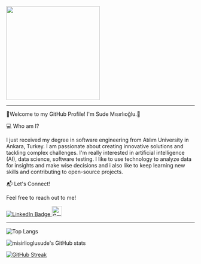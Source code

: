 <div id="header" align="left">
  <img src="https://camo.githubusercontent.com/5356611dd0958b0c65aec9a3a2cb8ef76684d164e172332f72f63b0ce027f734/68747470733a2f2f692e70696e696d672e636f6d2f6f726967696e616c732f63642f36662f32342f63643666323430643634363765373462313435323939316136333861646639392e676966" width="250"/>
</div>

---

🌟Welcome to my GitHub Profile! I'm Sude Mısırlıoğlu.🌟

💻 Who am I?

I just received my degree in software engineering from Atılım University in Ankara, Turkey. I am passionate about creating innovative solutions and tackling complex challenges. I'm really interested in artificial intelligence (AI), data science, software testing. I like to use technology to analyze data for insights and make wise decisions and i also like to keep learning new skills and contributing to open-source projects.

📬 Let's Connect!

Feel free to reach out to me!
<div id="badges">
  <a href="https://www.linkedin.com/in/sude-misirlioglu/">
    <img src="https://img.shields.io/badge/LinkedIn-blue?style=for-the-badge&logo=linkedin&logoColor=white" alt="LinkedIn Badge"/>
  </a>
  <a href="your-youtube-URL">
    <img src="https://play-lh.googleusercontent.com/KSuaRLiI_FlDP8cM4MzJ23ml3og5Hxb9AapaGTMZ2GgR103mvJ3AAnoOFz1yheeQBBI" alt="Gmail Badge" width="27"/>
  </a>
</div>

---

![Top Langs](https://github-readme-stats.vercel.app/api/top-langs/?username=misirlioglusude&layout=compact&theme=dracula)


![misirlioglusude's GitHub stats](https://github-readme-stats.vercel.app/api?username=misirlioglusude&show_icons=true&theme=dracula)


[![GitHub Streak](https://streak-stats.demolab.com?user=misirlioglusude&theme=dracula)](https://git.io/streak-stats)


